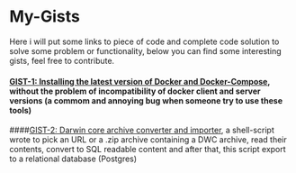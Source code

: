 My-Gists
=============
Here i will put some links to piece of code and complete code solution to solve some problem or functionality, below you can find some interesting gists, feel free to contribute.

#### [GIST-1: Installing the latest version of Docker and Docker-Compose](https://gist.github.com/raulsenaferreira/2a519ca3d54e639a1369822a7d6ae8c7), without the problem of incompatibility of docker client and server versions (a commom and annoying bug when someone try to use these tools)

####[GIST-2: Darwin core archive converter and importer](https://gist.github.com/raulsenaferreira/b9bf40d6aeeec722be42fcb93c496a96), a shell-script wrote to pick an URL or a .zip archive containing a DWC archive, read their contents, convert to SQL readable content and after that, this script export to a relational database (Postgres)
